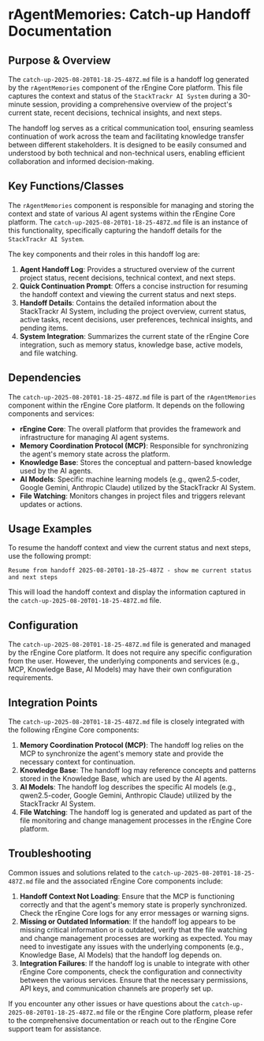 # rAgentMemories: Catch-up Handoff Documentation

## Purpose & Overview

The `catch-up-2025-08-20T01-18-25-487Z.md` file is a handoff log generated by the `rAgentMemories` component of the rEngine Core platform. This file captures the context and status of the `StackTrackr AI System` during a 30-minute session, providing a comprehensive overview of the project's current state, recent decisions, technical insights, and next steps.

The handoff log serves as a critical communication tool, ensuring seamless continuation of work across the team and facilitating knowledge transfer between different stakeholders. It is designed to be easily consumed and understood by both technical and non-technical users, enabling efficient collaboration and informed decision-making.

## Key Functions/Classes

The `rAgentMemories` component is responsible for managing and storing the context and state of various AI agent systems within the rEngine Core platform. The `catch-up-2025-08-20T01-18-25-487Z.md` file is an instance of this functionality, specifically capturing the handoff details for the `StackTrackr AI System`.

The key components and their roles in this handoff log are:

1. **Agent Handoff Log**: Provides a structured overview of the current project status, recent decisions, technical context, and next steps.
2. **Quick Continuation Prompt**: Offers a concise instruction for resuming the handoff context and viewing the current status and next steps.
3. **Handoff Details**: Contains the detailed information about the StackTrackr AI System, including the project overview, current status, active tasks, recent decisions, user preferences, technical insights, and pending items.
4. **System Integration**: Summarizes the current state of the rEngine Core integration, such as memory status, knowledge base, active models, and file watching.

## Dependencies

The `catch-up-2025-08-20T01-18-25-487Z.md` file is part of the `rAgentMemories` component within the rEngine Core platform. It depends on the following components and services:

- **rEngine Core**: The overall platform that provides the framework and infrastructure for managing AI agent systems.
- **Memory Coordination Protocol (MCP)**: Responsible for synchronizing the agent's memory state across the platform.
- **Knowledge Base**: Stores the conceptual and pattern-based knowledge used by the AI agents.
- **AI Models**: Specific machine learning models (e.g., qwen2.5-coder, Google Gemini, Anthropic Claude) utilized by the StackTrackr AI System.
- **File Watching**: Monitors changes in project files and triggers relevant updates or actions.

## Usage Examples

To resume the handoff context and view the current status and next steps, use the following prompt:

```
Resume from handoff 2025-08-20T01-18-25-487Z - show me current status and next steps
```

This will load the handoff context and display the information captured in the `catch-up-2025-08-20T01-18-25-487Z.md` file.

## Configuration

The `catch-up-2025-08-20T01-18-25-487Z.md` file is generated and managed by the rEngine Core platform. It does not require any specific configuration from the user. However, the underlying components and services (e.g., MCP, Knowledge Base, AI Models) may have their own configuration requirements.

## Integration Points

The `catch-up-2025-08-20T01-18-25-487Z.md` file is closely integrated with the following rEngine Core components:

1. **Memory Coordination Protocol (MCP)**: The handoff log relies on the MCP to synchronize the agent's memory state and provide the necessary context for continuation.
2. **Knowledge Base**: The handoff log may reference concepts and patterns stored in the Knowledge Base, which are used by the AI agents.
3. **AI Models**: The handoff log describes the specific AI models (e.g., qwen2.5-coder, Google Gemini, Anthropic Claude) utilized by the StackTrackr AI System.
4. **File Watching**: The handoff log is generated and updated as part of the file monitoring and change management processes in the rEngine Core platform.

## Troubleshooting

Common issues and solutions related to the `catch-up-2025-08-20T01-18-25-487Z.md` file and the associated rEngine Core components include:

1. **Handoff Context Not Loading**: Ensure that the MCP is functioning correctly and that the agent's memory state is properly synchronized. Check the rEngine Core logs for any error messages or warning signs.
2. **Missing or Outdated Information**: If the handoff log appears to be missing critical information or is outdated, verify that the file watching and change management processes are working as expected. You may need to investigate any issues with the underlying components (e.g., Knowledge Base, AI Models) that the handoff log depends on.
3. **Integration Failures**: If the handoff log is unable to integrate with other rEngine Core components, check the configuration and connectivity between the various services. Ensure that the necessary permissions, API keys, and communication channels are properly set up.

If you encounter any other issues or have questions about the `catch-up-2025-08-20T01-18-25-487Z.md` file or the rEngine Core platform, please refer to the comprehensive documentation or reach out to the rEngine Core support team for assistance.
